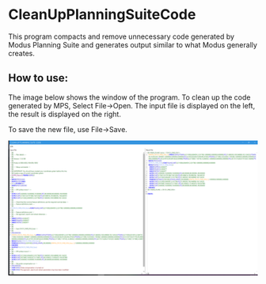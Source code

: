 # CleanUpPlanningSuiteCode

This program compacts and remove unnecessary code generated by Modus Planning Suite and generates output similar to what Modus generally creates.



## How to use:

The image below shows the window of the program. To clean up the code generated by MPS, Select File->Open. The input file is displayed on the left, the result is displayed on the right. 

To save the new file, use File->Save.

![Main Window](./Images/MainWindow.png?raw=true)

